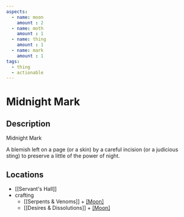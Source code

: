 ```yaml
---
aspects: 
  - name: moon
    amount : 2
  - name: moth
    amount : 1
  - name: thing
    amount : 1
  - name: mark
    amount : 1
tags:
  - thing
  - actionable
---
```


# Midnight Mark

## Description
Midnight Mark

A blemish left on a page (or a skin) by a careful incision (or a judicious sting) to preserve a little of the power of night.
## Locations
- [[Servant's Hall]]
- crafting 
	- [[Serpents & Venoms]] + [[Moon]](5)
	- [[Desires & Dissolutions]] + [[Moon]](5)